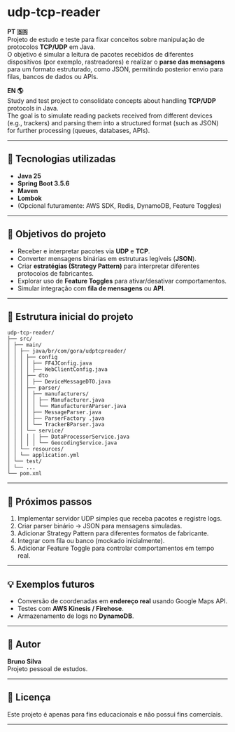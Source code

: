 # udp-tcp-reader

**PT 🇧🇷**  
Projeto de estudo e teste para fixar conceitos sobre manipulação de protocolos **TCP/UDP** em Java.  
O objetivo é simular a leitura de pacotes recebidos de diferentes dispositivos (por exemplo, rastreadores) e realizar o **parse das mensagens** para um formato estruturado, como JSON, permitindo posterior envio para filas, bancos de dados ou APIs.

**EN 🌎**  
Study and test project to consolidate concepts about handling **TCP/UDP** protocols in Java.  
The goal is to simulate reading packets received from different devices (e.g., trackers) and parsing them into a structured format (such as JSON) for further processing (queues, databases, APIs).

---

## 🚀 Tecnologias utilizadas

- **Java 25**
- **Spring Boot 3.5.6**
- **Maven**
- **Lombok**
- (Opcional futuramente: AWS SDK, Redis, DynamoDB, Feature Toggles)

---

## 🎯 Objetivos do projeto

- Receber e interpretar pacotes via **UDP** e **TCP**.  
- Converter mensagens binárias em estruturas legíveis (**JSON**).  
- Criar **estratégias (Strategy Pattern)** para interpretar diferentes protocolos de fabricantes.  
- Explorar uso de **Feature Toggles** para ativar/desativar comportamentos.  
- Simular integração com **fila de mensagens** ou **API**.

---

## 📂 Estrutura inicial do projeto

```
udp-tcp-reader/
├── src/
│ ├── main/
│ │ ├── java/br/com/gora/udptcpreader/
│ │ │ ├── config
│ │ │ │ ├── FF4JConfig.java
│ │ │ │ ├── WebClientConfig.java
│ │ │ ├── dto
│ │ │ │ ├── DeviceMessageDTO.java
│ │ │ ├── parser/
│ │ │ │ ├── manufacturers/
│ │ │ │ │ ├── Manufacturer.java
│ │ │ │ │ └── ManufacturerAParser.java
│ │ │ │ ├── MessageParser.java
│ │ │ │ ├── ParserFactory .java
│ │ │ │ └── TrackerBParser.java
│ │ │ └── service/
│ │ │ │ │ ├── DataProcessorService.java
│ │ │ │ │ └── GeocodingService.java
│ │ └── resources/
│ │ └── application.yml
│ └── test/
│ └── ...
└── pom.xml
```

---

## 🧠 Próximos passos

1. Implementar servidor UDP simples que receba pacotes e registre logs.  
2. Criar parser binário → JSON para mensagens simuladas.  
3. Adicionar Strategy Pattern para diferentes formatos de fabricante.  
4. Integrar com fila ou banco (mockado inicialmente).  
5. Adicionar Feature Toggle para controlar comportamentos em tempo real.

---

## 💡 Exemplos futuros

- Conversão de coordenadas em **endereço real** usando Google Maps API.  
- Testes com **AWS Kinesis / Firehose**.  
- Armazenamento de logs no **DynamoDB**.  

---

## 🧩 Autor

**Bruno Silva**  
Projeto pessoal de estudos.  

---

## 📜 Licença

Este projeto é apenas para fins educacionais e não possui fins comerciais.

---

